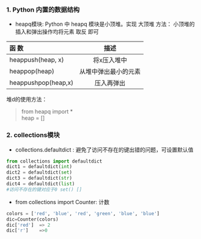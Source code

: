### 1. Python 内置的数据结构

* heapq模块: Python 中 heapq 模块是小顶堆。实现 大顶堆 方法： 小顶堆的插入和弹出操作均将元素 取反 即可

| 函 数 | 描述 |
| :-----|  :----: |
| heappush(heap, x)| 将x压入堆中 | 
| heappop(heap)  | 从堆中弹出最小的元素 | 
|heappushpop(heap,x)|压入再弹出|

堆d的使用方法：
>from heapq import *  
>heap = [] 

### 2. collections模块
* collections.defaultdict : 避免了访问不存在的键出错的问题，可设置默认值
```python
from collections import defaultdict
dict1 = defaultdict(int) 
dict2 = defaultdict(set)
dict3 = defaultdict(str)
dict4 = defaultdict(list)
#访问不存在的键对应于0 set() []
```
* from collections import Counter:  计数
```python
colors = ['red', 'blue', 'red', 'green', 'blue', 'blue']
dic=Counter(colors)
dic['red']  => 2
dic['r']    =>0
```
